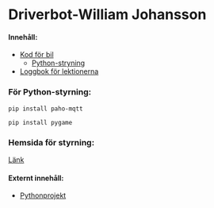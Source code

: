 # Driverbot-William Johansson

#### Innehåll:
   * [Kod för bil](https://github.com/abbindustrigymnasium/driverbot-abbwiljoh "Länken finns inte än!")
      - [Python-stryning](https://github.com/abbindustrigymnasium/driverbot-abbwiljoh/blob/master/python-control/pygame_car.py "pygame_car.py")
   * [Loggbok för lektionerna](https://github.com/abbindustrigymnasium/driverbot-abbwiljoh/blob/master/loggbok.md "Loggbok")


### För Python-styrning:
```
pip install paho-mqtt

pip install pygame
```

### Hemsida för styrning:
[Länk](https://www.youtube.com/watch?v=dQw4w9WgXcQ "Hemsidan är ännu ej uppe!")

#### Externt innehåll:
  * [Pythonprojekt](https://github.com/abbindustrigymnasium/programmering-1-miniprojekt-abbwiljoh "Valsimulator")
